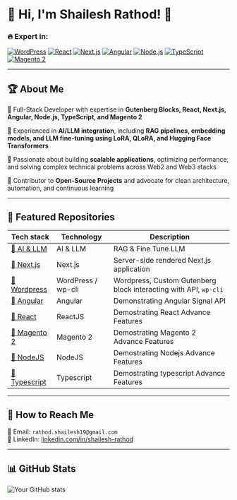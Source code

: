 # 🚀 Hi, I'm Shailesh Rathod! 👋

### 🔥 Expert in:

[![WordPress](https://img.shields.io/badge/WordPress-Gutenberg-blue?style=for-the-badge&logo=wordpress)]()
[![React](https://img.shields.io/badge/React-Expert-61DAFB?style=for-the-badge&logo=react)]()
[![Next.js](https://img.shields.io/badge/Next.js-SSG/SSR-black?style=for-the-badge&logo=next.js)]()
[![Angular](https://img.shields.io/badge/Angular-Enterprise-red?style=for-the-badge&logo=angular)]()
[![Node.js](https://img.shields.io/badge/Node.js-Backend-green?style=for-the-badge&logo=node.js)]()
[![TypeScript](https://img.shields.io/badge/TypeScript-Strongly_Typed-blue?style=for-the-badge&logo=typescript)]()
[![Magento 2](https://img.shields.io/badge/Magento2-Ecommerce-orange?style=for-the-badge&logo=magento)]()

---

## 🏆 About Me

🔹 Full-Stack Developer with expertise in **Gutenberg Blocks, React, Next.js, Angular, Node.js, TypeScript, and Magento 2**

🔹 Experienced in **AI/LLM integration**, including **RAG pipelines, embedding models, and LLM fine-tuning using LoRA, QLoRA, and Hugging Face Transformers**

🔹 Passionate about building **scalable applications**, optimizing performance, and solving complex technical problems across Web2 and Web3 stacks

🔹 Contributor to **Open-Source Projects** and advocate for clean architecture, automation, and continuous learning

---

## 🚀 Featured Repositories

| Tech stack                                                       | Technology         | Description                                                      |
| ---------------------------------------------------------------- | ------------------ | ---------------------------------------------------------------- |
| [🔗 AI & LLM](https://github.com/shaileshrathod128/ai-llm)       | AI & LLM           | RAG & Fine Tune LLM                                              |
| [🔗 Next.js](https://github.com/shaileshrathod128/nextjs)        | Next.js            | Server-side rendered Next.js application                         |
| [🔗 Wordpress](https://github.com/shaileshrathod128/wordpress)   | WordPress / wp-cli | Wordpress, Custom Gutenberg block interacting with API, `wp-cli` |
| [🔗 Angular](https://github.com/shaileshrathod128/angular)       | Angular            | Demonstrating Angular Signal API                                 |
| [🔗 React](https://github.com/shaileshrathod128/reactjs)         | ReactJS            | Demostrating React Advance Features                              |
| [🔗 Magento 2](https://github.com/shaileshrathod128/magento2)    | Magento 2          | Demostrating Magento 2 Advance Features                          |
| [🔗 NodeJS](https://github.com/shaileshrathod128/nodejs)         | NodeJS             | Demostrating Nodejs Advance Features                             |
| [🔗 Typescript](https://github.com/shaileshrathod128/typescript) | Typescript         | Demostrating typescript Advance Features                         |

---

## 📌 How to Reach Me

📧 Email: `rathod.shailesh19@gmail.com`  
💼 LinkedIn: [linkedin.com/in/shailesh-rathod](https://www.linkedin.com/in/shailesh-rathod/)

<!-- 🌐 Portfolio: [yourwebsite.com](https://yourwebsite.com)   -->
<!-- 🐦 Twitter: [twitter.com/yourhandle](https://twitter.com/yourhandle) -->

---

## 📊 GitHub Stats

![Your GitHub stats](https://github-readme-stats.vercel.app/api?username=shaileshrathod128&show_icons=true&theme=radical)

